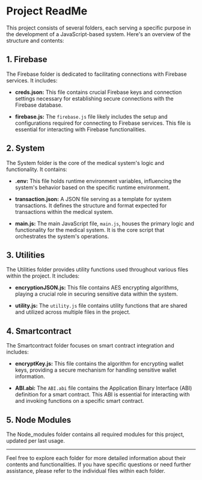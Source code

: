 # Project ReadMe

This project consists of several folders, each serving a specific purpose in the development of a JavaScript-based system. Here's an overview of the structure and contents:

## 1. Firebase

The Firebase folder is dedicated to facilitating connections with Firebase services. It includes:

- **creds.json:** This file contains crucial Firebase keys and connection settings necessary for establishing secure connections with the Firebase database.

- **firebase.js:** The `firebase.js` file likely includes the setup and configurations required for connecting to Firebase services. This file is essential for interacting with Firebase functionalities.

## 2. System

The System folder is the core of the medical system's logic and functionality. It contains:

- **.env:** This file holds runtime environment variables, influencing the system's behavior based on the specific runtime environment.

- **transaction.json:** A JSON file serving as a template for system transactions. It defines the structure and format expected for transactions within the medical system.

- **main.js:** The main JavaScript file, `main.js`, houses the primary logic and functionality for the medical system. It is the core script that orchestrates the system's operations.

## 3. Utilities

The Utilities folder provides utility functions used throughout various files within the project. It includes:

- **encryptionJSON.js:** This file contains AES encrypting algorithms, playing a crucial role in securing sensitive data within the system.

- **utility.js:** The `utility.js` file contains utility functions that are shared and utilized across multiple files in the project.

## 4. Smartcontract

The Smartcontract folder focuses on smart contract integration and includes:

- **encryptKey.js:** This file contains the algorithm for encrypting wallet keys, providing a secure mechanism for handling sensitive wallet information.

- **ABI.abi:** The `ABI.abi` file contains the Application Binary Interface (ABI) definition for a smart contract. This ABI is essential for interacting with and invoking functions on a specific smart contract.

## 5. Node Modules

The Node_modules folder contains all required modules for this project, updated per last usage.

---

Feel free to explore each folder for more detailed information about their contents and functionalities. If you have specific questions or need further assistance, please refer to the individual files within each folder.
